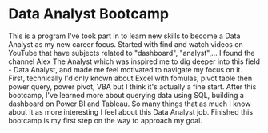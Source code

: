 # Data Analyst Bootcamp
This is a program I've took part in to learn new skills to become a Data Analyst as my new career focus.
Started with find and watch videos on YouTube that have subjects related to "dashboard", "analyst",... I found the channel Alex The Analyst which was inspired me to dig deeper into this field - Data Analyst, and made me feel motivated to navigate my focus on it.
First, technically I'd only known about Excel with fomulas, pivot table then power query, power pivot, VBA but I think it's actually a fine start.
After this bootcamp, I've learned more about querying data using SQL, building a dashboard on Power BI and Tableau.
So many things that as much I know about it as more interesting I feel about this Data Analyst job.
Finished this bootcamp is my first step on the way to approach my goal.

